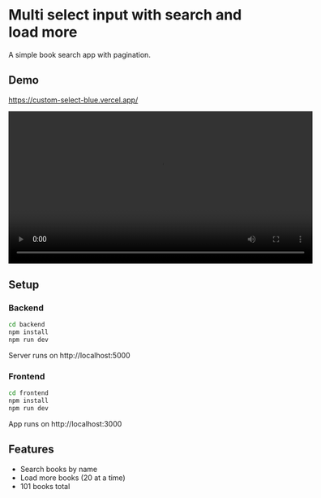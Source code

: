 # Multi select input with search and load more

A simple book search app with pagination.

## Demo

https://custom-select-blue.vercel.app/

<video width="600" controls>
  <source src="demo.mp4" type="video/mp4">
  Your browser does not support the video tag.
</video>

## Setup

### Backend

```bash
cd backend
npm install
npm run dev
```

Server runs on http://localhost:5000

### Frontend

```bash
cd frontend
npm install
npm run dev
```

App runs on http://localhost:3000

## Features

- Search books by name
- Load more books (20 at a time)
- 101 books total
